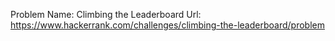 Problem Name: Climbing the Leaderboard
Url: https://www.hackerrank.com/challenges/climbing-the-leaderboard/problem
